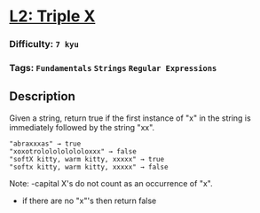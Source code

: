 # [L2: Triple X](https://www.codewars.com/kata/568dc69683322417eb00002c)

### Difficulty: `7 kyu`

### Tags: `Fundamentals` `Strings` `Regular Expressions`

## Description

Given a string, return true if the first instance of "x" in the string is immediately followed by the string "xx".

``` 
"abraxxxas" → true
"xoxotrololololololoxxx" → false
"softX kitty, warm kitty, xxxxx" → true
"softx kitty, warm kitty, xxxxx" → false
```

Note:
-capital X's do not count as an occurrence of "x".
- if there are no "x"'s then return false
